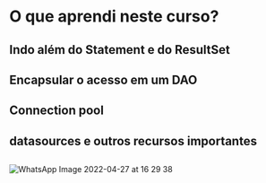 # O que aprendi neste curso?
## Indo além do Statement e do ResultSet
## Encapsular o acesso em um DAO
## Connection pool
## datasources e outros recursos importantes

##
![WhatsApp Image 2022-04-27 at 16 29 38](https://user-images.githubusercontent.com/76777760/165605280-9d67fab4-5c61-49c0-9836-cf03effd215d.jpeg)

